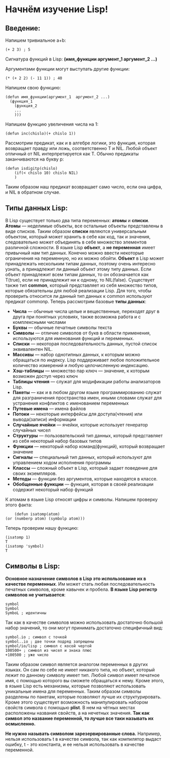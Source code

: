 # Начнём изучение Lisp!
## Введение:
Напишем тривиальное a+b:

    (+ 2 3) ; 5
Сигнатура функций в Lisp: **(имя_функции  аргумент_1  аргумент_2 ...)**

Аргументами функции могут выступать другие функции:

    (* (+ 2 2) (- 11 1)) ; 40
Напишем свою функцию:

    (defun имя_функции(аргумент_1  аргумент_2 ...)
      (функция_1
        (функция_2
        ...
        )))
Напишем функцию увеличения числа на 1:

    (defun inc(chislo)(+ chislo 1))
Рассмотрим предикат, как и в алгебре логики, это функция, которая возвращает правду или ложь, соответственно T и NIL. Любой объект отличный от NIL интерпретируется как T. Обычно предикаты заканчиваются на букву p:

    (defun isdigitp(chislo)
        (if(< chislo 10) chislo NIL)
        )
Таким образом наш предикат возвращает само число, если она цифра, и NIL в обратном случае.
## Типы данных Lisp:
В Lisp существует только два типа переменных: **атомы** и **списки**. **Атомы** — неделимые объекты, все остальные объекты представлены в виде списков. Таким образом **списки** являются универсальным объектом, который может хранить в себе как код, так и значения, следовательно может объединять в себе множество элементов различной сложности. В языке Lisp **объект**, а **не переменная** имеет привычный нам тип данных. Конечно можно ввести некоторые ограничения на переменную, но их можно обойти. **Объект** в Lisp может принадлежать нескольким типам данных, поэтому очень интересно узнать, а принадлежит ли данный объект этому типу данных. Если объект принадлежит всем типам данных, то он обозначается как T(true), если не принадлежит ни к одному, то NIL(false). Существует также тип **common**, который представляет из себя множество типов, которые обязательны для любой реализации Lisp. Для того, чтобы проверить относится ли данный тип данных к common используют предикат commonp. Теперь рассмотрим базовые **типы данных**:

* **Числа** — обычные числа целые и вещественные, переходят друг в друга при понятных условиях, также возможна работа и с комплексными числами
* **Буквы** — обычные печатные символы текста
* **Символы** — отличие символов от букв в области применения, используются для именования функций и переменных.
* **Списки** — некоторая последовательность данных, пустой список эквивалентен NIL.
* **Массивы** — набор однотипных данных, к которым можно обращаться по индексу. Lisp поддерживает любое положительное количество измерений и любую целочисленную индексацию.
* **Хэш-таблицы** — множество пар ключ — значение, к которым возможен доступ через ключ
* **Таблицы чтения** — служат для модификации работы анализаторов Lisp.
* **Пакеты** — как и в любом другом языке программированию служат для разграничения пространства имен, иными словами служат для устранения конфликтов с именованием переменных
* **Путевые имена** — имена файлов
* **Потоки** — некоторые интерфейсы для доступа(чтения) или вывода(записи) информации
* **Случайные ячейки** — ячейки, которые использует генератор случайных чисел
* **Структуры** — пользовательский тип данных, который представляет из себя некоторый набор базовых типов
* **Функции** — некоторый набор команд(функций), который возвращает значение
* **Сигналы** — специальный тип данных, который используют для управлением ходом исполнения программы
* **Классы** — сложный объект в Lisp, который задает поведение для своих экземпляров.
* **Методы** — функции без аргументов, которые находятся в классе.
* **Обобщенные функции** — функция, которая в своей реализации содержит некоторый набор функций

К атомам в языке Lisp относят цифры и символы. Напишем проверку этого факта:

        (defun isatomp(atom)
    (or (numberp atom) (symbolp atom)))
Теперь проверим нашу функцию:

    (isatomp 1)
    T
    (isatomp 'symbol)
    T
## Символы в Lisp:
**Основное назначение символов в Lisp это использование их в качестве переменных**. Им может стать любая последовательность печатных символов, кроме кавычек и пробела. **В языке Lisp регистр символов не учитывается**:

    symbol 
    Symbol 
    SymboL ; идентичны
Так как в качестве символов можно использовать достаточно большой набор значений, то они могут принимать достаточно специфичный вид:

    symbol.io ; символ с точкой
    symbol..io ; две точки подряд запрещены
    symbol/io/lisp ; символ с косой чертой
    100500+ ; символ из чисел и знака плюс
    +100500 ; уже число
Таким образом символ является аналогом переменных в других языках. Он сам по себе не имеет никакого типа, но объект, который лежит по данному символу имеет тип. Любой символ имеет печатное имя, с помощью которого вы сможете обращаться к нему. Кроме этого, в языке Lisp есть механизмы, которые позволяют использовать уникальные имена для переменных. Таким образом символы разделены по пакетам, которые позволяют лучше их структурировать. Кроме этого существует возможность манипулировать набором свойств символа с помощью **plist**. В нем на чётных местах расположены названия свойств, а на нечетных значения. **Так как символ это название переменной, то лучше все таки называть их осмысленно.**

**Не нужно называть символом зарезервированные слова.** Например, нельзя использовать t в качестве символа, так как компилятор выдаст ошибку, t - это константа, и ее нельзя использовать в качестве переменной.
